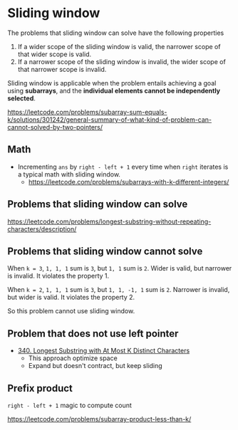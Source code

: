 # Sliding window

The problems that sliding window can solve have the following properties
1. If a wider scope of the sliding window is valid, the narrower scope of that wider scope is valid.
2. If a narrower scope of the sliding window is invalid, the wider scope of that narrower scope is invalid.

Sliding window is applicable when the problem entails achieving a goal using **subarrays**, and the **individual 
elements cannot be independently selected**.

https://leetcode.com/problems/subarray-sum-equals-k/solutions/301242/general-summary-of-what-kind-of-problem-can-cannot-solved-by-two-pointers/

## Math

- Incrementing `ans` by `right - left + 1` every time when `right` iterates is a typical math with sliding window.
  - https://leetcode.com/problems/subarrays-with-k-different-integers/

## Problems that sliding window can solve

https://leetcode.com/problems/longest-substring-without-repeating-characters/description/

## Problems that sliding window cannot solve

When `k = 3`, `1, 1, 1` sum is `3`, but `1, 1` sum is `2`. Wider is valid, but narrower is invalid. It violates the 
property 1.

When `k = 2`, `1, 1, 1` sum is `3`, but `1, 1, -1, 1` sum is `2`. Narrower is invalid, but wider is valid. It violates 
the property 2.

So this problem cannot use sliding window.

## Problem that does not use left pointer

- [340. Longest Substring with At Most K Distinct Characters](https://leetcode.com/problems/longest-substring-with-at-most-k-distinct-characters)
  - This approach optimize space
  - Expand but doesn't contract, but keep sliding

## Prefix product

`right - left + 1` magic to compute count

https://leetcode.com/problems/subarray-product-less-than-k/

